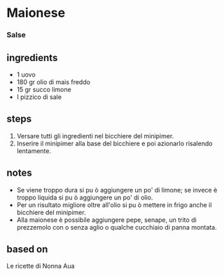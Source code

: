 



# Maionese
  
### Salse
## ingredients
  
* 1 uovo  
* 180 gr olio di mais freddo  
* 15 gr succo limone  
* I pizzico di sale
## steps
  
1. Versare tutti gli ingredienti nel bicchiere del minipimer.  
1. Inserire il minipimer alla base del bicchiere e poi azionarlo risalendo lentamente.
## notes
  
* Se viene troppo dura si pu ò aggiungere un po' di limone; se invece è troppo liquida si pu ò aggiungere un po' di olio.  
* Per un risultato migliore oltre all'olio si pu ò mettere in frigo anche il bicchiere del minipimer.  
* Alla maionese è possibile aggiungere pepe, senape, un trito di prezzemolo con o senza aglio o qualche cucchiaio di panna montata.
## based on
  
Le ricette di Nonna Aua